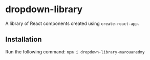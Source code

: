 # dropdown-library
A library of React components created using `create-react-app`.

## Installation
Run the following command:
`npm i dropdown-library-marouanedmy`